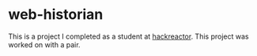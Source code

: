 # web-historian  
This is a project I completed as a student at [hackreactor](http://hackreactor.com). This project was worked on with a pair.
